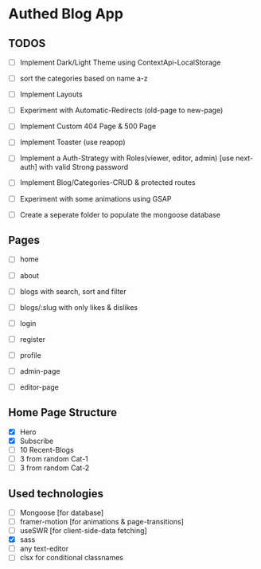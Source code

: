 # Authed Blog App

## TODOS

- [ ] Implement Dark/Light Theme using ContextApi-LocalStorage
- [ ] sort the categories based on name a-z
- [ ] Implement Layouts
- [ ] Experiment with Automatic-Redirects (old-page to new-page)
- [ ] Implement Custom 404 Page & 500 Page
- [ ] Implement Toaster (use reapop)
- [ ] Implement a Auth-Strategy with Roles(viewer, editor, admin) [use next-auth] with valid Strong password
- [ ] Implement Blog/Categories-CRUD & protected routes
- [ ] Experiment with some animations using GSAP

- [ ] Create a seperate folder to populate the mongoose database

## Pages
- [ ] home
- [ ] about
- [ ] blogs with search, sort and filter
- [ ] blogs/:slug with only likes & dislikes
- [ ] login
- [ ] register
- [ ] profile

- [ ] admin-page

- [ ] editor-page

## Home Page Structure
- [x] Hero
- [x] Subscribe
- [ ] 10 Recent-Blogs
- [ ] 3 from random Cat-1
- [ ] 3 from random Cat-2

## Used technologies
- [ ] Mongoose [for database]
- [ ] framer-motion [for animations & page-transitions]
- [ ] useSWR [for client-side-data fetching]
- [x] sass
- [ ] any text-editor
- [ ] clsx for conditional classnames
